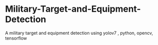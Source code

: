 # Military-Target-and-Equipment-Detection
A military target and equipment detection using yolov7 , python, opencv, tensorflow

